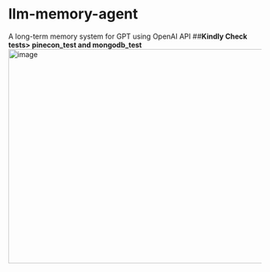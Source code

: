 # llm-memory-agent
A long-term memory system for GPT using OpenAI API
##**Kindly Check tests> pinecon_test and mongodb_test**
<img width="809" height="426" alt="image" src="https://github.com/user-attachments/assets/300ea4b7-b334-4b6d-b391-bca8c3f0bb0c" />
